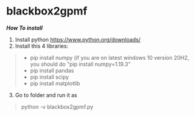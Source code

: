 # blackbox2gpmf

***How To install***

1. Install python https://www.python.org/downloads/
2. Install this 4 libraries:  
> - pip install numpy (if you are on latest windows 10 version 20H2, you should do "pip install numpy=1.19.3"
> - pip install pandas
> - pip install scipy
> - pip install matplotlib
3. Go to folder and run it as
> python -v blackbox2gpmf.py
